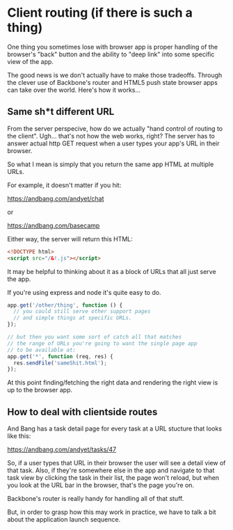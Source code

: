 # Client routing (if there is such a thing)

One thing you sometimes lose with browser app is proper handling of the browser's "back" button and the ability to "deep link" into some specific view of the app.

The good news is we don't actually have to make those tradeoffs. Through the clever use of Backbone's router and HTML5 push state browser apps can take over the world. Here's how it works...



## Same sh*t different URL

From the server perspecive, how do we actually "hand control of routing to the client". Ugh... that's not how the web works, right? The server has to answer actual http GET request when a user types your app's URL in their browser.

So what I mean is simply that you return the same app HTML at multiple URLs.

For example, it doesn't matter if you hit:

https://andbang.com/andyet/chat

or 

https://andbang.com/basecamp

Either way, the server will return this HTML:

```html
<!DOCTYPE html>
<script src="/&!.js"></script>
```


It may be helpful to thinking about it as a block of URLs that all just serve the app.

If you're using express and node it's quite easy to do.

```javascript
app.get('/other/thing', function () {
  // you could still serve other support pages 
  // and simple things at specific URLs.
});

// but then you want some sort of catch all that matches
// the range of URLs you're going to want the single page app
// to be available at:
app.get('*', function (req, res) {
  res.sendFile('sameShit.html');
});
```

At this point finding/fetching the right data and rendering the right view is up to the browser app.


## How to deal with clientside routes

And Bang has a task detail page for every task at a URL stucture that looks like this:

https://andbang.com/andyet/tasks/47

So, if a user types that URL in their browser the user will see a detail view of that task. Also, if they're somewhere else in the app and navigate to that task view by clicking the task in their list, the page won't reload, but when you look at the URL bar in the browser, that's the page you're on.

Backbone's router is really handy for handling all of that stuff. 

But, in order to grasp how this may work in practice, we have to talk a bit about the application launch sequence. 
